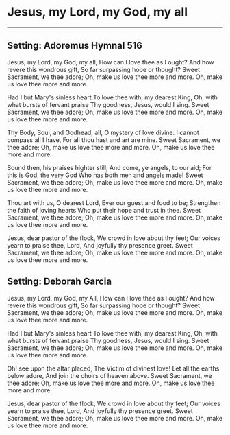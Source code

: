 # Jesus, my Lord, my God, my all

***

## Setting: Adoremus Hymnal 516

Jesus, my Lord, my God, my all,
How can I love thee as I ought?
And how revere this wondrous gift,
So far surpassing hope or thought?
Sweet Sacrament, we thee adore;
Oh, make us love thee more and more.
Oh, make us love thee more and more.

Had I but Mary's sinless heart
To love thee with, my dearest King,
Oh, with what bursts of fervant praise
Thy goodness, Jesus, would I sing.
Sweet Sacrament, we thee adore;
Oh, make us love thee more and more.
Oh, make us love thee more and more.

Thy Body, Soul, and Godhead, all,
O mystery of love divine.
I cannot compass all I have,
For all thou hast and art are mine.
Sweet Sacrament, we thee adore;
Oh, make us love thee more and more.
Oh, make us love thee more and more.

Sound then, his praises highter still,
And come, ye angels, to our aid;
For this is God, the very God
Who has both men and angels made!
Sweet Sacrament, we thee adore;
Oh, make us love thee more and more.
Oh, make us love thee more and more.

Thou art with us, O dearest Lord,
Ever our guest and food to be;
Strengthen the faith of loving hearts
Who put their hope and trust in thee.
Sweet Sacrament, we thee adore;
Oh, make us love thee more and more.
Oh, make us love thee more and more.

Jesus, dear pastor of the flock,
We crowd in love about thy feet;
Our voices yearn to praise thee, Lord,
And joyfully thy presence greet.
Sweet Sacrament, we thee adore;
Oh, make us love thee more and more.
Oh, make us love thee more and more.

## Setting: Deborah Garcia

Jesus, my Lord, my God, my All,
How can I love thee as I ought?
And how revere this wondrous gift,
So far surpassing hope or thought?
Sweet Sacrament, we thee adore;
Oh, make us love thee more and more.
Oh, make us love thee more and more.

Had I but Mary's sinless heart
To love thee with, my dearest King,
Oh, with what bursts of fervant praise
Thy goodness, Jesus, would I sing.
Sweet Sacrament, we thee adore;
Oh, make us love thee more and more.
Oh, make us love thee more and more.

Oh! see upon the altar placed,
The Victim of divinest love!
Let all the earths below adore,
And join the choirs of heaven above.
Sweet Sacrament, we thee adore;
Oh, make us love thee more and more.
Oh, make us love thee more and more.

Jesus, dear pastor of the flock,
We crowd in love about thy feet;
Our voices yearn to praise thee, Lord,
And joyfully thy presence greet.
Sweet Sacrament, we thee adore;
Oh, make us love thee more and more.
Oh, make us love thee more and more.
